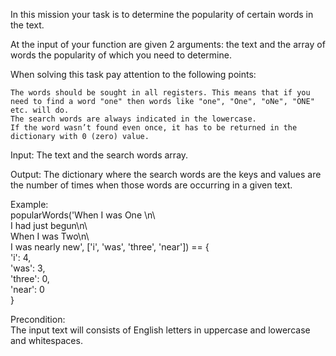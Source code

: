 In this mission your task is to determine the popularity of certain words in the text.

At the input of your function are given 2 arguments: the text and the array of words the popularity of which you need to determine.

When solving this task pay attention to the following points:

    The words should be sought in all registers. This means that if you need to find a word "one" then words like "one", "One", "oNe", "ONE" etc. will do.
    The search words are always indicated in the lowercase.
    If the word wasn’t found even once, it has to be returned in the dictionary with 0 (zero) value.

Input: The text and the search words array.

Output: The dictionary where the search words are the keys and values are the number of times when those words are occurring in a given text.

Example:  
popularWords('When I was One \n\  
I had just begun\n\  
When I was Two\n\  
I was nearly new', ['i', 'was', 'three', 'near']) == {  
'i': 4,  
'was': 3,  
'three': 0,  
'near': 0  
}  

Precondition:  
The input text will consists of English letters in uppercase and lowercase and whitespaces. 